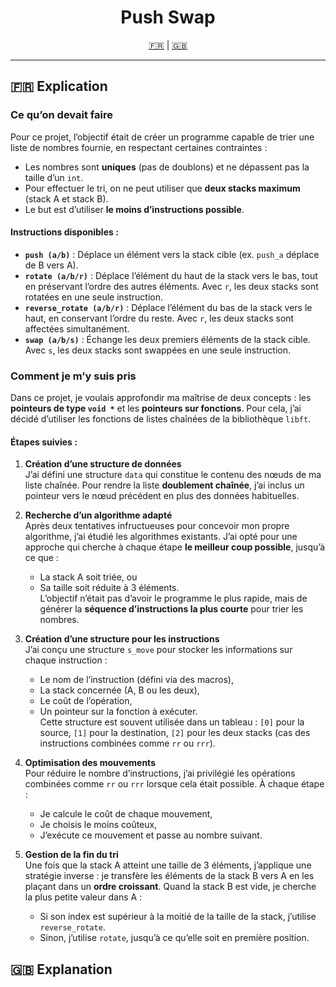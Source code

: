<h1 align="center">Push Swap</h1>

<p align="center">
  <a href="#explication-fr">🇫🇷</a> | <a href="#explanation-en">🇬🇧</a>
</p>

---

## <a name="explication-fr"></a>🇫🇷 Explication

### Ce qu’on devait faire

Pour ce projet, l’objectif était de créer un programme capable de trier une liste de nombres fournie, en respectant certaines contraintes :
- Les nombres sont **uniques** (pas de doublons) et ne dépassent pas la taille d’un `int`.
- Pour effectuer le tri, on ne peut utiliser que **deux stacks maximum** (stack A et stack B).
- Le but est d’utiliser **le moins d’instructions possible**.

#### Instructions disponibles :
- **`push (a/b)`** : Déplace un élément vers la stack cible (ex. `push_a` déplace de B vers A).
- **`rotate (a/b/r)`** : Déplace l’élément du haut de la stack vers le bas, tout en préservant l’ordre des autres éléments. Avec `r`, les deux stacks sont rotatées en une seule instruction.
- **`reverse_rotate (a/b/r)`** : Déplace l’élément du bas de la stack vers le haut, en conservant l’ordre du reste. Avec `r`, les deux stacks sont affectées simultanément.
- **`swap (a/b/s)`** : Échange les deux premiers éléments de la stack cible. Avec `s`, les deux stacks sont swappées en une seule instruction.


### Comment je m’y suis pris

Dans ce projet, je voulais approfondir ma maîtrise de deux concepts : les **pointeurs de type `void *`** et les **pointeurs sur fonctions**. Pour cela, j’ai décidé d’utiliser les fonctions de listes chaînées de la bibliothèque `libft`.

#### Étapes suivies :

1. **Création d’une structure de données**  
   J’ai défini une structure `data` qui constitue le contenu des nœuds de ma liste chaînée. Pour rendre la liste **doublement chaînée**, j’ai inclus un pointeur vers le nœud précédent en plus des données habituelles.

2. **Recherche d’un algorithme adapté**  
   Après deux tentatives infructueuses pour concevoir mon propre algorithme, j’ai étudié les algorithmes existants. J’ai opté pour une approche qui cherche à chaque étape **le meilleur coup possible**, jusqu’à ce que :  
   - La stack A soit triée, ou  
   - Sa taille soit réduite à 3 éléments.  
   L’objectif n’était pas d’avoir le programme le plus rapide, mais de générer la **séquence d’instructions la plus courte** pour trier les nombres.

3. **Création d’une structure pour les instructions**  
   J’ai conçu une structure `s_move` pour stocker les informations sur chaque instruction :  
   - Le nom de l’instruction (défini via des macros),  
   - La stack concernée (A, B ou les deux),  
   - Le coût de l’opération,  
   - Un pointeur sur la fonction à exécuter.  
   Cette structure est souvent utilisée dans un tableau : `[0]` pour la source, `[1]` pour la destination, `[2]` pour les deux stacks (cas des instructions combinées comme `rr` ou `rrr`).

4. **Optimisation des mouvements**  
   Pour réduire le nombre d’instructions, j’ai privilégié les opérations combinées comme `rr` ou `rrr` lorsque cela était possible. À chaque étape :  
   - Je calcule le coût de chaque mouvement,  
   - Je choisis le moins coûteux,  
   - J’exécute ce mouvement et passe au nombre suivant.

5. **Gestion de la fin du tri**  
   Une fois que la stack A atteint une taille de 3 éléments, j’applique une stratégie inverse : je transfère les éléments de la stack B vers A en les plaçant dans un **ordre croissant**. Quand la stack B est vide, je cherche la plus petite valeur dans A :  
   - Si son index est supérieur à la moitié de la taille de la stack, j’utilise `reverse_rotate`.  
   - Sinon, j’utilise `rotate`, jusqu’à ce qu’elle soit en première position.


## <a name="explanation-en"></a>🇬🇧 Explanation
